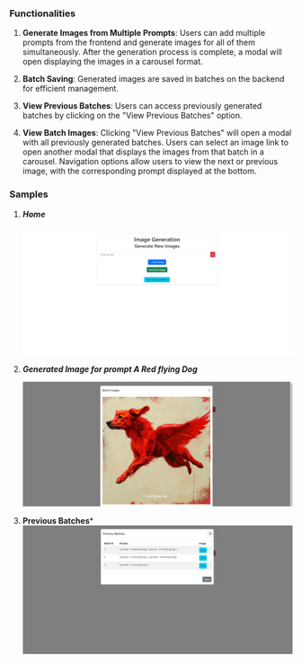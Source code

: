 ### Functionalities

1. **Generate Images from Multiple Prompts**: Users can add multiple prompts from the frontend and generate images for all of them simultaneously. After the generation process is complete, a modal will open displaying the images in a carousel format.

2. **Batch Saving**: Generated images are saved in batches on the backend for efficient management.

3. **View Previous Batches**: Users can access previously generated batches by clicking on the "View Previous Batches" option.

4. **View Batch Images**: Clicking "View Previous Batches" will open a modal with all previously generated batches. Users can select an image link to open another modal that displays the images from that batch in a carousel. Navigation options allow users to view the next or previous image, with the corresponding prompt displayed at the bottom.


### Samples

1. ***Home***

    ![Home](./samples/home.png)

3. ***Generated Image for prompt A Red flying Dog***

    ![Generated Image](./samples/generated_image.png)


2. **Previous Batches***
    ![Previous Batches](./samples/previous_batches.png)


